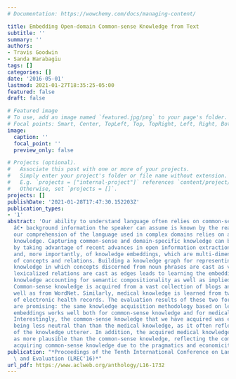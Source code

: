 ```yaml
---
# Documentation: https://wowchemy.com/docs/managing-content/

title: Embedding Open-domain Common-sense Knowledge from Text
subtitle: ''
summary: ''
authors:
- Travis Goodwin
- Sanda Harabagiu
tags: []
categories: []
date: '2016-05-01'
lastmod: 2021-01-27T18:35:25-05:00
featured: false
draft: false

# Featured image
# To use, add an image named `featured.jpg/png` to your page's folder.
# Focal points: Smart, Center, TopLeft, Top, TopRight, Left, Right, BottomLeft, Bottom, BottomRight.
image:
  caption: ''
  focal_point: ''
  preview_only: false

# Projects (optional).
#   Associate this post with one or more of your projects.
#   Simply enter your project's folder or file name without extension.
#   E.g. `projects = ["internal-project"]` references `content/project/deep-learning/index.md`.
#   Otherwise, set `projects = []`.
projects: []
publishDate: '2021-01-28T17:47:30.152203Z'
publication_types:
- '1'
abstract: 'Our ability to understand language often relies on common-sense knowledge
  â€• background information the speaker can assume is known by the reader. Similarly,
  our comprehension of the language used in complex domains relies on access to domain-specific
  knowledge. Capturing common-sense and domain-specific knowledge can be achieved
  by taking advantage of recent advances in open information extraction (IE) techniques
  and, more importantly, of knowledge embeddings, which are multi-dimensional representations
  of concepts and relations. Building a knowledge graph for representing common-sense
  knowledge in which concepts discerned from noun phrases are cast as vertices and
  lexicalized relations are cast as edges leads to learning the embeddings of common-sense
  knowledge accounting for semantic compositionality as well as implied knowledge.
  Common-sense knowledge is acquired from a vast collection of blogs and books as
  well as from WordNet. Similarly, medical knowledge is learned from two large sets
  of electronic health records. The evaluation results of these two forms of knowledge
  are promising: the same knowledge acquisition methodology based on learning knowledge
  embeddings works well both for common-sense knowledge and for medical knowledge
  Interestingly, the common-sense knowledge that we have acquired was evaluated as
  being less neutral than than the medical knowledge, as it often reflected the opinion
  of the knowledge utterer. In addition, the acquired medical knowledge was evaluated
  as more plausible than the common-sense knowledge, reflecting the complexity of
  acquiring common-sense knowledge due to the pragmatics and economicity of language.'
publication: "*Proceedings of the Tenth International Conference on Language Resources\
  \ and Evaluation (LREC'16)*"
url_pdf: https://www.aclweb.org/anthology/L16-1732
---
```

